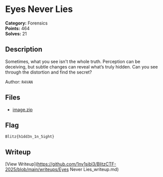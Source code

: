 # Eyes Never Lies

**Category:** Forensics  
**Points:** 464  
**Solves:** 21  

## Description

Sometimes, what you see isn't the whole truth. Perception can be deceiving, but subtle changes can reveal what’s truly hidden. Can you see through the distortion and find the secret?

Author: `R4VAN`

## Files

- [image.zip](https://github.com/1nv1sibl3/BlitzCTF-2025/blob/main/files/75b64961f490190fca2b3c4804edb297/image.zip)

## Flag

`Blitz{h1dd3n_1n_5ight}`

## Writeup

[View Writeup](https://github.com/1nv1sibl3/BlitzCTF-2025/blob/main/writeups/Eyes Never Lies_writeup.md)
